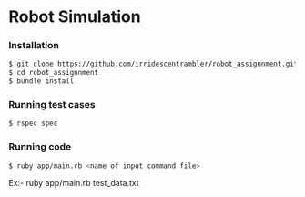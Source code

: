 # Robot Simulation

### Installation
```sh
$ git clone https://github.com/irridescentrambler/robot_assignnment.git
$ cd robot_assignnment
$ bundle install
```

### Running test cases
```sh
$ rspec spec
```

### Running code 
```sh
$ ruby app/main.rb <name of input command file>
```
Ex:- ruby app/main.rb test_data.txt

